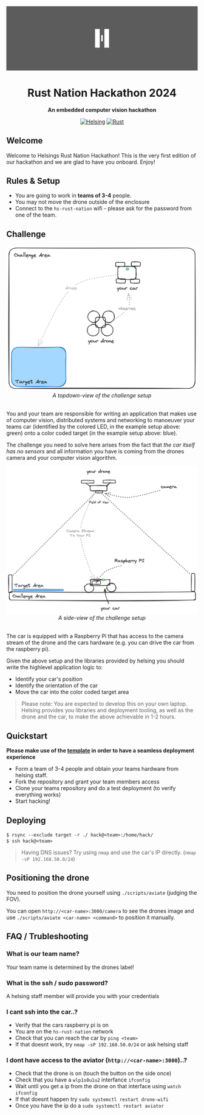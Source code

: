 <!-- markdownlint-disable-next-line -->
<div align="center">

<img src="./assets/banner.png" onerror="this.style.display='none'" />

<br/>

# Rust Nation Hackathon 2024

**An embedded computer vision hackathon**

[![Helsing](https://img.shields.io/badge/helsing-hosted-black.svg)](https://helsing.ai)
[![Rust](https://img.shields.io/static/v1?message=nation&color=000000&logo=Rust&logoColor=FFFFFF&label=rust)](https://rustnationuk.com)

</div>

## Welcome

Welcome to Helsings Rust Nation Hackathon! This is the very first edition of
our hackathon and we are glad to have you onboard. Enjoy!

## Rules & Setup

- You are going to work in **teams of 3-4** people.
- You may not move the drone outside of the enclosure
- Connect to the `hs-rust-nation` wifi - please ask for the password from one of the team.

## Challenge

<div align="center">
    <img src="./assets/top.png" width="512" onerror="this.style.display='none'" />
    <br>
    <em>A topdown-view of the challenge setup</em>
</div>

<br>

You and your team are responsible for writing an application that makes use of
computer vision, distributed systems and networking to manoeuver your teams car
(identified by the colored LED, in the example setup above: green) onto a color
coded target (in the example setup above: blue).

The challenge you need to solve here arises from the fact that *the car itself
has no sensors* and all information you have is coming from the drones camera
and your computer vision algorithm.

<div align="center">
    <img src="./assets/side.png" width="512" onerror="this.style.display='none'" />
    <br>
    <em>A side-view of the challenge setup</em>
</div>

<br>

The car is equipped with a Raspberry Pi that has access to the camera stream of
the drone and the cars hardware (e.g. you can drive the car from the raspberry
pi).

Given the above setup and the libraries provided by helsing you should write
the highlevel application logic to:

- Identify your car's position
- Identify the orientation of the car
- Move the car into the color coded target area

> Please note: You are expected to develop this on your own laptop. Helsing
> provides you libraries and deployment tooling, as well as the drone and the
> car, to make the above achievable in 1-2 hours.

## Quickstart

**Please make use of the
[template](https://github.com/helsing-ai/rust-nation-starter) in order to have
a seamless deployment experience**

- Form a team of 3-4 people and obtain your teams hardware from helsing staff.
- Fork the repository and grant your team members access
- Clone your teams repository and do a test deployment (to verify everything works)
- Start hacking!

## Deploying

```
$ rsync --exclude target -r ./ hack@<team>:/home/hack/
$ ssh hack@<team>
```

> Having DNS issues? Try using `nmap` and use the car's IP directly. (`nmap -sP 192.168.50.0/24`)

## Positioning the drone

You need to position the drone yourself using `./scripts/aviate` (judging the FOV).

You can open `http://<car-name>:3000/camera` to see the drones image and use
`./scripts/aviate <car-name> <command>` to position it manually.

## FAQ / Trubleshooting

### What is our team name?

Your team name is determined by the drones label!

### What is the ssh / sudo password?

A helsing staff member will provide you with your credentials

### I cant ssh into the car..?

- Verify that the cars raspberry pi is on
- You are on the `hs-rust-nation` network
- Check that you can reach the car by `ping <team>`
- If that doesnt work, try `nmap -sP 192.168.50.0/24` or ask helsing staff

### I dont have access to the aviator (`http://<car-name>:3000`)..?

- Check that the drone is on (touch the button on the side once)
- Check that you have a `wlp1s0u1u2` interfance `ifconfig`
- Wait until you get a ip from the drone on that interface using `watch ifconfig`
- If that doesnt happen try `sudo systemctl restart drone-wifi`
- Once you have the ip do a `sudo systemctl restart aviator`
